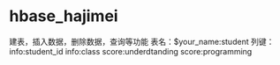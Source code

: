 # hbase_hajimei
建表，插入数据，删除数据，查询等功能
表名：$your_name:student
列键：
info:student_id
info:class
score:underdtanding
score:programming
